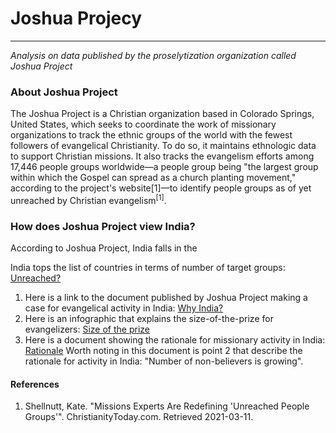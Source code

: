 # Joshua Projecy
----

<i>Analysis on data published by the proselytization organization called Joshua Project</i>

### About Joshua Project
The Joshua Project is a Christian organization based in Colorado Springs, United States, which seeks to coordinate the work of missionary organizations to track the ethnic groups of the world with the fewest followers of evangelical Christianity. To do so, it maintains ethnologic data to support Christian missions. It also tracks the evangelism efforts among 17,446 people groups worldwide—a people group being "the largest group within which the Gospel can spread as a church planting movement," according to the project's website[1]—to identify people groups as of yet unreached by Christian evangelism<sup>[1]</sup>.

### How does Joshua Project view India?
According to Joshua Project, India falls in the 

India tops the list of countries in terms of number of target groups: <a href="https://joshuaproject.net/assets/media/handouts/unreached-peoples-overview.pdf">Unreached?</a>

1. Here is a link to the document published by Joshua Project making a case for evangelical activity in India: <a href="https://joshuaproject.net/assets/media/handouts/why-india.pdf">Why India?</a>
2. Here is an infographic that explains the size-of-the-prize for evangelizers: <a href="https://joshuaproject.net/assets/media/handouts/states-of-india-as-countries.pdf"> Size of the prize</a>
3. Here is a document showing the rationale for missionary activity in India: <a href="https://joshuaproject.net/assets/media/handouts/mission-trends-facts.pdf">Rationale</a>
Worth noting in this document is point 2 that describe the rationale for activity in India: "Number of non-believers is growing".




#### References
1. Shellnutt, Kate. "Missions Experts Are Redefining 'Unreached People Groups'". ChristianityToday.com. Retrieved 2021-03-11.



